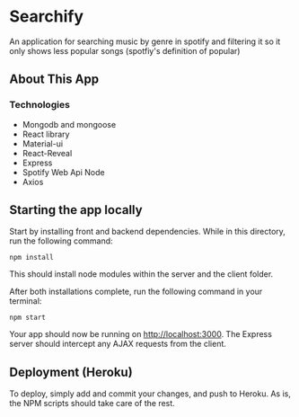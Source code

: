 # Searchify
An application for searching music by genre in spotify and filtering it so it only shows less popular songs (spotfiy's definition of popular) 

## About This App
### Technologies 
* Mongodb and mongoose
* React library 
* Material-ui
* React-Reveal
* Express
* Spotify Web Api Node
* Axios



## Starting the app locally

Start by installing front and backend dependencies. While in this directory, run the following command:

```
npm install
```

This should install node modules within the server and the client folder.

After both installations complete, run the following command in your terminal:

```
npm start
```

Your app should now be running on <http://localhost:3000>. The Express server should intercept any AJAX requests from the client.

## Deployment (Heroku)

To deploy, simply add and commit your changes, and push to Heroku. As is, the NPM scripts should take care of the rest.
